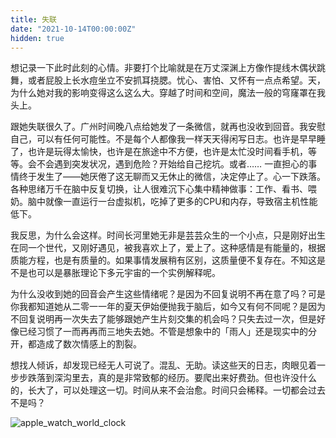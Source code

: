 ```yaml
---
title: 失联
date: "2021-10-14T00:00:00Z"
hidden: true
---
```


想记录一下此时此刻的心情。非要打个比喻就是在万丈深渊上方像作提线木偶状跳舞，或者屁股上长水痘坐立不安抓耳挠腮。忧心、害怕、又怀有一点点希望。天，为什么她对我的影响变得这么这么大。穿越了时间和空间，魔法一般的穹窿罩在我头上。

跟她失联很久了。广州时间晚八点给她发了一条微信，就再也没收到回音。我安慰自己，可以有任何可能性。不是每个人都像我一样天天得闲写日志。也许是早早睡了，也许是玩得太愉快，也许是在旅途中不方便，也许是太忙没时间看手机，等等。会不会遇到突发状况，遇到危险？开始给自己挖坑。或者…… 一直担心的事情终于发生了——她厌倦了这无聊而又无休止的微信，决定停止了。心一下跌落。各种思绪万千在脑中反复切换，让人很难沉下心集中精神做事：工作、看书、喂奶。脑中就像一直运行一台虚拟机，吃掉了更多的CPU和内存，导致宿主机性能低下。

我反思，为什么会这样。时间长河里她无非是芸芸众生的一个小点，只是刚好出生在同一个世代，又刚好遇见，被我喜欢上了，爱上了。这种感情是有能量的，根据质能方程，也是有质量的。如果事情发展稍有区别，这质量便不复存在。不知这是不是也可以是暴胀理论下多元宇宙的一个实例解释呢。

为什么没收到她的回音会产生这些情绪呢？是因为不回复说明不再在意了吗？可是你我都知道她从二零一一年的夏天伊始便抛我于脑后，如今又有何不同呢？是因为不回复说明再一次失去了能够跟她产生片刻交集的机会吗？只失去过一次，但是好像已经习惯了一而再再而三地失去她。不管是想象中的「雨人」还是现实中的分开，都造成了数次情感上的割裂。

想找人倾诉，却发现已经无人可说了。混乱、无助。读这些天的日志，肉眼见着一步步跌落到深沟里去，真的是非常致郁的经历。要爬出来好费劲。但也许没什么的，长大了，可以处理这一切。时间从来不会治愈。时间只会稀释。一切都会过去不是吗？

![apple_watch_world_clock](https://user-images.githubusercontent.com/7303373/137381368-e6092141-eb13-4cdf-a038-ce81a7c86254.jpg)
